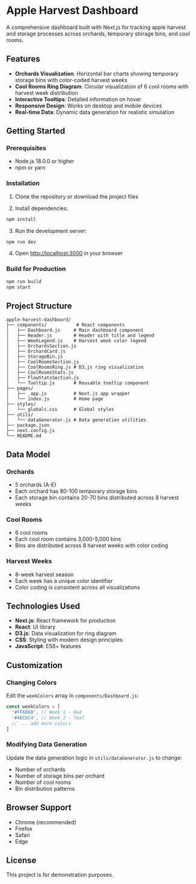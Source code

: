 # Apple Harvest Dashboard

A comprehensive dashboard built with Next.js for tracking apple harvest and storage processes across orchards, temporary storage bins, and cool rooms.

## Features

- **Orchards Visualization**: Horizontal bar charts showing temporary storage bins with color-coded harvest weeks
- **Cool Rooms Ring Diagram**: Circular visualization of 6 cool rooms with harvest week distribution
- **Interactive Tooltips**: Detailed information on hover
- **Responsive Design**: Works on desktop and mobile devices
- **Real-time Data**: Dynamic data generation for realistic simulation

## Getting Started

### Prerequisites

- Node.js 18.0.0 or higher
- npm or yarn

### Installation

1. Clone the repository or download the project files

2. Install dependencies:
```bash
npm install
```

3. Run the development server:
```bash
npm run dev
```

4. Open [http://localhost:3000](http://localhost:3000) in your browser

### Build for Production

```bash
npm run build
npm start
```

## Project Structure

```
apple-harvest-dashboard/
├── components/           # React components
│   ├── Dashboard.js     # Main dashboard component
│   ├── Header.js        # Header with title and legend
│   ├── WeekLegend.js    # Harvest week color legend
│   ├── OrchardsSection.js
│   ├── OrchardCard.js
│   ├── StorageBin.js
│   ├── CoolRoomsSection.js
│   ├── CoolRoomsRing.js # D3.js ring visualization
│   ├── CoolRoomsStats.js
│   ├── FlowStatsSection.js
│   └── Tooltip.js       # Reusable tooltip component
├── pages/
│   ├── _app.js          # Next.js app wrapper
│   └── index.js         # Home page
├── styles/
│   └── globals.css      # Global styles
├── utils/
│   └── dataGenerator.js # Data generation utilities
├── package.json
├── next.config.js
└── README.md
```

## Data Model

### Orchards
- 5 orchards (A-E)
- Each orchard has 80-100 temporary storage bins
- Each storage bin contains 20-70 bins distributed across 8 harvest weeks

### Cool Rooms
- 6 cool rooms
- Each cool room contains 3,000-5,000 bins
- Bins are distributed across 8 harvest weeks with color coding

### Harvest Weeks
- 8-week harvest season
- Each week has a unique color identifier
- Color coding is consistent across all visualizations

## Technologies Used

- **Next.js**: React framework for production
- **React**: UI library
- **D3.js**: Data visualization for ring diagram
- **CSS**: Styling with modern design principles
- **JavaScript**: ES6+ features

## Customization

### Changing Colors
Edit the `weekColors` array in `components/Dashboard.js`:

```javascript
const weekColors = [
  '#FF6B6B', // Week 1 - Red
  '#4ECDC4', // Week 2 - Teal
  // ... add more colors
]
```

### Modifying Data Generation
Update the data generation logic in `utils/dataGenerator.js` to change:
- Number of orchards
- Number of storage bins per orchard
- Number of cool rooms
- Bin distribution patterns

## Browser Support

- Chrome (recommended)
- Firefox
- Safari
- Edge

## License

This project is for demonstration purposes.
